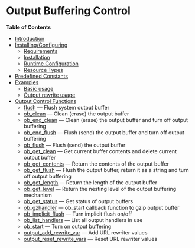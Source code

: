Output Buffering Control
========================

**Table of Contents**

-   [Introduction](/intro/outcontrol.html)
-   [Installing/Configuring](/outcontrol/setup.html)
    -   [Requirements](/outcontrol/setup.html#Requirements)
    -   [Installation](/outcontrol/setup.html#Installation)
    -   [Runtime
        Configuration](/outcontrol/setup.html#Runtime%20Configuration)
    -   [Resource Types](/outcontrol/setup.html#Resource%20Types)
-   [Predefined Constants](/outcontrol/constants.html)
-   [Examples](/outcontrol/examples.html)
    -   [Basic usage](/outcontrol/examples.html#Basic%20usage)
    -   [Output rewrite
        usage](/outcontrol/examples.html#Output%20rewrite%20usage)
-   [Output Control Functions](/ref/outcontrol.html)
    -   [flush](/ref/outcontrol.html#flush) — Flush system output buffer
    -   [ob\_clean](/ref/outcontrol.html#ob_clean) — Clean (erase) the
        output buffer
    -   [ob\_end\_clean](/ref/outcontrol.html#ob_end_clean) — Clean
        (erase) the output buffer and turn off output buffering
    -   [ob\_end\_flush](/ref/outcontrol.html#ob_end_flush) — Flush
        (send) the output buffer and turn off output buffering
    -   [ob\_flush](/ref/outcontrol.html#ob_flush) — Flush (send) the
        output buffer
    -   [ob\_get\_clean](/ref/outcontrol.html#ob_get_clean) — Get
        current buffer contents and delete current output buffer
    -   [ob\_get\_contents](/ref/outcontrol.html#ob_get_contents) —
        Return the contents of the output buffer
    -   [ob\_get\_flush](/ref/outcontrol.html#ob_get_flush) — Flush the
        output buffer, return it as a string and turn off output
        buffering
    -   [ob\_get\_length](/ref/outcontrol.html#ob_get_length) — Return
        the length of the output buffer
    -   [ob\_get\_level](/ref/outcontrol.html#ob_get_level) — Return the
        nesting level of the output buffering mechanism
    -   [ob\_get\_status](/ref/outcontrol.html#ob_get_status) — Get
        status of output buffers
    -   [ob\_gzhandler](/ref/outcontrol.html#ob_gzhandler) — ob\_start
        callback function to gzip output buffer
    -   [ob\_implicit\_flush](/ref/outcontrol.html#ob_implicit_flush) —
        Turn implicit flush on/off
    -   [ob\_list\_handlers](/ref/outcontrol.html#ob_list_handlers) —
        List all output handlers in use
    -   [ob\_start](/ref/outcontrol.html#ob_start) — Turn on output
        buffering
    -   [output\_add\_rewrite\_var](/ref/outcontrol.html#output_add_rewrite_var)
        — Add URL rewriter values
    -   [output\_reset\_rewrite\_vars](/ref/outcontrol.html#output_reset_rewrite_vars)
        — Reset URL rewriter values
